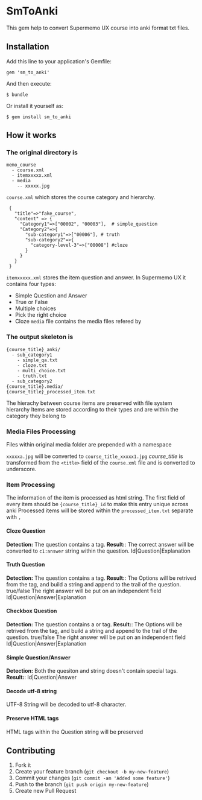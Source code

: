 # SmToAnki

This gem help to convert Supermemo UX course into anki format txt files.

## Installation

Add this line to your application's Gemfile:

    gem 'sm_to_anki'

And then execute:

    $ bundle

Or install it yourself as:

    $ gem install sm_to_anki

## How it works

### The original directory is
    memo_course
      - course.xml
      - itemxxxxx.xml
      - media
        -- xxxxx.jpg

`course.xml` which stores the course category and hierarchy. 

     {
       "title"=>"fake_course", 
       "content" => {
         "Category1"=>["00002", "00003"],  # simple_question
         "Category2"=>{
           "sub-category1"=>["00006"], # truth
           "sub-category2"=>{
             "category-level-3"=>["00008"] #cloze
           }
         }
       }
     }

`itemxxxxx.xml` stores the item question and answer. In Supermemo UX it contains four types:
  * Simple Question and Answer
  * True or False
  * Multiple choices
  * Pick the right choice
  * Cloze
`media` file contains the media files refered by

### The output skeleton is

    {course_title}_anki/
      - sub_category1
        - simple_qa.txt
        - cloze.txt
        - multi_choice.txt
        - truth.txt
      - sub_category2
    {course_title}.media/
    {course_title}_processed_item.txt

The hierachy between course items are preserved with file system hierarchy
Items are stored according to their types and are within the category they belong to

### Media Files Processing
Files within original media folder are prepended with a namespace
<!-- <gfx item-id="117" file="e" scale-base="720" /> -->
`xxxxxa.jpg` will be converted to `course_title_xxxxx1.jpg`
*course_title* is transformed from the `<title>` field of the `course.xml` file and is converted to underscore.

### Item Processing
The information of the item is processed as html string.
The first field of every item should be `{course_title}_id` to make this entry unique across anki
Processed items will be stored within the `processed_item.txt` separate with `,`

#### Cloze Question
**Detection:** The question contains a <spellpad> tag.
**Result:**:
The correct answer will be converted to `c1:answer` string within the question.
Id|Question|Explanation

#### Truth Question
**Detection:** The question contains a <true-false> tag.
**Result:**:
The Options will be retrived from the tag, and build a string and append to the trail of the question. true/false
The right answer will be put on an independent field
Id|Question|Answer|Explanation

#### Checkbox Question
**Detection:** The question contains a <checkbox> or <radio> tag.
**Result:**:
The Options will be retrived from the tag, and build a string and append to the trail of the question. true/false
The right answer will be put on an independent field
Id|Question|Answer|Explanation

#### Simple Question/Answer
**Detection:** Both the quesiton and string doesn't contain special tags.
**Result:**:
Id|Question|Answer

#### Decode utf-8 string
UTF-8 String will be decoded to utf-8 character.

#### Preserve HTML tags
HTML tags within the Question string will be preserved

## Contributing

1. Fork it
2. Create your feature branch (`git checkout -b my-new-feature`)
3. Commit your changes (`git commit -am 'Added some feature'`)
4. Push to the branch (`git push origin my-new-feature`)
5. Create new Pull Request
